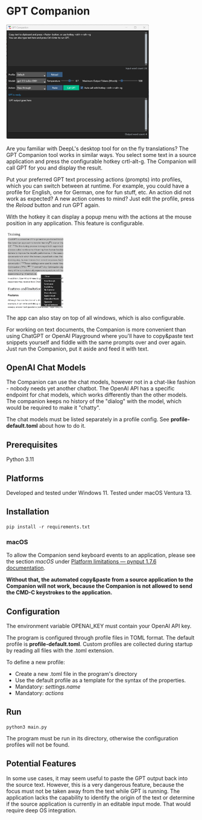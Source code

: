 # GPT Companion

<img alt="Companion App" src="doc/app.png" width="75%" height="75%"/>

Are you familiar with DeepL's desktop tool for on the fly translations?
The GPT Companion tool works in similar ways. You select some text in a source
application and press the configurable hotkey crtl-alt-g. The Companion will
call GPT for you and display the result.

Put your preferred GPT text processing actions (prompts) into profiles, which you can switch between at runtime.
For example, you could have a profile for English, one for German, one for fun stuff, etc.
An action did not work as expected? A new action comes to mind? Just edit the profile, press the _Reload_ button and run GPT again.

With the hotkey it can display a popup menu with the actions at the
mouse position in any application. This feature is configurable.

<img alt="action popup" src="doc/popup.png" width="30%" height="30%"/>

The app can also stay on top of all windows, which is also configurable.

For working on text documents, the Companion is more convenient than using ChatGPT or OpenAI Playground
where you'll have to copy&paste text snippets yourself and fiddle with the
same prompts over and over again. Just run the Companion, put it aside and feed it with text.

## OpenAI Chat Models

The Companion can use the chat models, however not in a chat-like fashion -  nobody needs yet another chatbot. 
The OpenAI API has a specific endpoint for chat models, which works differently than the other models.
The companion keeps no history of the "dialog" with the model, which would be required to make it "chatty".

The chat models must be listed separately in a profile config. See __profile-default.toml__ about how to do it.

## Prerequisites

Python 3.11

## Platforms

Developed and tested under Windows 11. Tested under macOS Ventura 13.

## Installation

`pip install -r requirements.txt`

### macOS
To allow the Companion send keyboard events to an application, please see the section _macOS_ under [Platform limitations — pynput 1.7.6 documentation](https://pynput.readthedocs.io/en/latest/limitations.html). 

**Without that, the automated copy&paste from a source application to the Companion will not work, 
because the Companion is not allowed to send the CMD-C keystrokes to the application.**

## Configuration

The environment variable OPENAI_KEY must contain your OpenAI API key.

The program is configured through profile files in TOML format. The default profile is **profile-default.toml**.
Custom profiles are collected during startup by reading all files with the .toml extension.

To define a new profile:

* Create a new .toml file in the program's directory
* Use the default profile as a template for the syntax of the properties.
* Mandatory: *settings.name*
* Mandatory: *actions*

## Run

`python3 main.py`

The program must be run in its directory, otherwise the configuration profiles will not be found.

## Potential Features

In some use cases, it may seem useful to paste the GPT output back into the source text.
However, this is a very dangerous feature, because the focus must not be taken away
from the text while GPT is running.
The application lacks the capability to identify the origin of the text or determine 
if the source application is currently in an editable input mode. That would require deep OS integration. 


